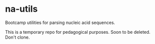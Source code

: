 # na-utils
Bootcamp utilities for parsing nucleic acid sequences.

This is a temporary repo for pedagogical purposes. Soon to be deleted. Don't clone. 
